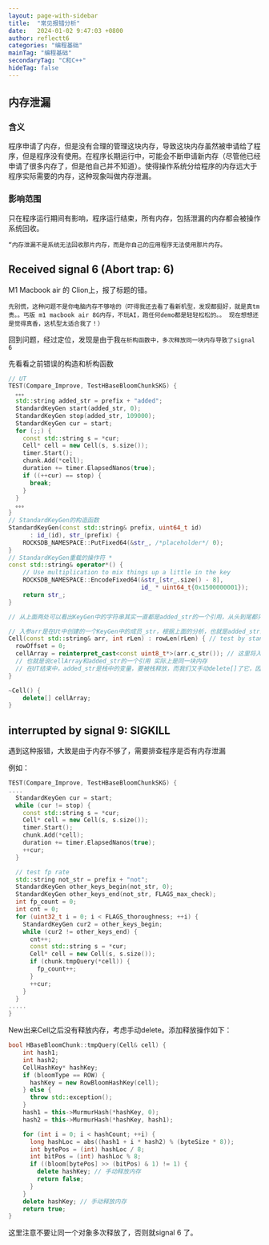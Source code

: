 ```yaml
---
layout: page-with-sidebar
title:  "常见报错分析"
date:   2024-01-02 9:47:03 +0800
author: reflectt6
categories: "编程基础"
mainTag: "编程基础"
secondaryTag: "C和C++"
hideTag: false
---
```


## 内存泄漏

### 含义

程序申请了内存，但是没有合理的管理这块内存，导致这块内存虽然被申请给了程序，但是程序没有使用。在程序长期运行中，可能会不断申请新内存（尽管他已经申请了很多内存了，但是他自己并不知道）。使得操作系统分给程序的内存远大于程序实际需要的内存，这种现象叫做内存泄漏。

### 影响范围

只在程序运行期间有影响，程序运行结束，所有内存，包括泄漏的内存都会被操作系统回收。

`“内存泄漏不是系统无法回收那片内存，而是你自己的应用程序无法使用那片内存。`



## Received signal 6 (Abort trap: 6)

M1 Macbook air 的 Clion上，报了标题的错。

`先别慌，这种问题不是你电脑内存不够啥的（吓得我还去看了看新机型，发现都挺好，就是真tm贵。。丐版 m1 macbook air 8G内存，不玩AI，跑任何demo都是轻轻松松的。。 现在想想还是觉得真香，这机型太适合我了！）`

回到问题，经过定位，发现是由于我`在析构函数中，多次释放同一块内存导致了signal 6`

先看看之前错误的构造和析构函数

```c++
// UT
TEST(Compare_Improve, TestHBaseBloomChunkSKG) {
  。。。
  std::string added_str = prefix + "added";
  StandardKeyGen start(added_str, 0);
  StandardKeyGen stop(added_str, 109000);
  StandardKeyGen cur = start;
  for (;;) {
    const std::string s = *cur;
    Cell* cell = new Cell(s, s.size());
    timer.Start();
    chunk.Add(*cell);
    duration += timer.ElapsedNanos(true);
    if ((++cur) == stop) {
      break;
    }
  }
  。。。
}
// StandardKeyGen的构造函数
StandardKeyGen(const std::string& prefix, uint64_t id)
      : id_(id), str_(prefix) {
    ROCKSDB_NAMESPACE::PutFixed64(&str_, /*placeholder*/ 0);
}
// StandardKeyGen重载的操作符 *
const std::string& operator*() {
    // Use multiplication to mix things up a little in the key
    ROCKSDB_NAMESPACE::EncodeFixed64(&str_[str_.size() - 8],
                                     id_ * uint64_t{0x1500000001});
    return str_;
}

// 从上面两处可以看出KeyGen中的字符串其实一直都是added_str的一个引用，从头到尾都只有这一个在栈上申请的字符串

// 入参arr是在Ut中创建的一个KeyGen中的成员_str，根据上面的分析，也就是added_str的一个引用，生命周期在UT运行全过程
Cell(const std::string& arr, int rLen) : rowLen(rLen) { // test by standard key gen
  rowOffset = 0;
  cellArray = reinterpret_cast<const uint8_t*>(arr.c_str()); // 这里将入参的arr转化指针类型，赋值给cellArray
  // 也就是说cellArray和added_str的一个引用 实际上是同一块内存
  // 在UT结束中，added_str是栈中的变量，要被栈释放，而我们又手动delete[]了它，因此会报错 signal 6
}

~Cell() {
	delete[] cellArray;
}
```



## interrupted by signal 9: SIGKILL

遇到这种报错，大致是由于内存不够了，需要排查程序是否有内存泄漏

例如：

```c++
TEST(Compare_Improve, TestHBaseBloomChunkSKG) {
....
  StandardKeyGen cur = start;
  while (cur != stop) {
    const std::string s = *cur;
    Cell* cell = new Cell(s, s.size());
    timer.Start();
    chunk.Add(*cell);
    duration += timer.ElapsedNanos(true);
    ++cur;
  }

  // test fp rate
  std::string not_str = prefix + "not";
  StandardKeyGen other_keys_begin(not_str, 0);
  StandardKeyGen other_keys_end(not_str, FLAGS_max_check);
  int fp_count = 0;
  int cnt = 0;
  for (uint32_t i = 0; i < FLAGS_thoroughness; ++i) {
    StandardKeyGen cur2 = other_keys_begin;
    while (cur2 != other_keys_end) {
      cnt++;
      const std::string s = *cur;
      Cell* cell = new Cell(s, s.size());
      if (chunk.tmpQuery(*cell)) {
        fp_count++;
      }
      ++cur;
    }
  }
.....
}
```

New出来Cell之后没有释放内存，考虑手动delete。添加释放操作如下：

```c++
bool HBaseBloomChunk::tmpQuery(Cell& cell) {
    int hash1;
    int hash2;
    CellHashKey* hashKey;
    if (bloomType == ROW) {
      hashKey = new RowBloomHashKey(cell);
    } else {
      throw std::exception();
    }
    hash1 = this->MurmurHash(*hashKey, 0);
    hash2 = this->MurmurHash(*hashKey, hash1);

    for (int i = 0; i < hashCount; ++i) {
      long hashLoc = abs((hash1 + i * hash2) % (byteSize * 8));
      int bytePos = (int) hashLoc / 8;
      int bitPos = (int) hashLoc % 8;
      if ((bloom[bytePos] >> (bitPos) & 1) != 1) {
        delete hashKey; // 手动释放内存
        return false;
      }
    }
    delete hashKey; // 手动释放内存
    return true;
}
```

这里注意不要让同一个对象多次释放了，否则就signal 6 了。

